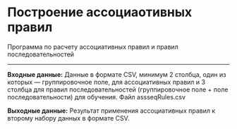 # Построение ассоциаотивных правил

Программа по расчету ассоциативных правил и правил последовательностей

***

**Входные данные:**
Данные в формате CSV, минимум 2 столбца, один из которых — группировочное поле, для ассоциативных правил и 3 столбца для правил последовательностей (группировочное поле + поле последовательности) для обучения. Файл assseqRules.csv

**Выходные данные:**
Результат применения ассоциативных правил к второму набору данных в формате CSV.
